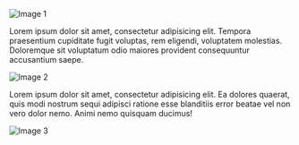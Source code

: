 ![Image 1](images/image-1.jpg)

Lorem ipsum dolor sit amet, consectetur adipisicing elit. Tempora praesentium cupiditate fugit voluptas, rem eligendi, voluptatem molestias. Doloremque sit voluptatum odio maiores provident consequuntur accusantium saepe.

![Image 2](images/image-2.jpg)

Lorem ipsum dolor sit amet, consectetur adipisicing elit.
Ea dolores quaerat, quis modi nostrum sequi adipisci ratione esse blanditiis error beatae vel non vero dolor nemo. Animi nemo quisquam ducimus!

![Image 3](images/image-3.jpg)
